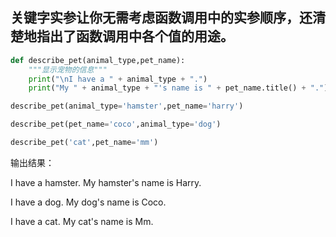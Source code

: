 ## 关键字实参让你无需考虑函数调用中的实参顺序，还清楚地指出了函数调用中各个值的用途。
```python
def describe_pet(animal_type,pet_name):
    """显示宠物的信息"""
    print("\nI have a " + animal_type + ".")
    print("My " + animal_type + "'s name is " + pet_name.title() + ".")

describe_pet(animal_type='hamster',pet_name='harry')

describe_pet(pet_name='coco',animal_type='dog')

describe_pet('cat',pet_name='mm')

```
输出结果：

I have a hamster.
My hamster's name is Harry.

I have a dog.
My dog's name is Coco.

I have a cat.
My cat's name is Mm.
